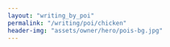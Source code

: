 ```yaml
---
layout: "writing_by_poi"
permalink: "/writing/poi/chicken"
header-img: "assets/owner/hero/pois-bg.jpg"
---
```

